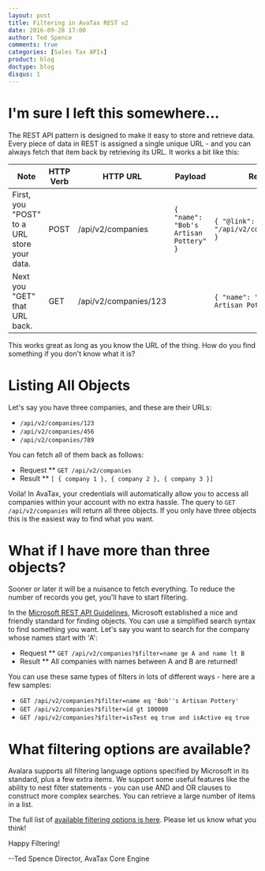 ```yaml
---
layout: post
title: Filtering in AvaTax REST v2
date: 2016-09-28 17:00
author: Ted Spence
comments: true
categories: [Sales Tax APIs]
product: blog
doctype: blog
disqus: 1
---
```


# I'm sure I left this somewhere...

The REST API pattern is designed to make it easy to store and retrieve data.  Every piece of data in REST is assigned a single unique URL - and you can always fetch that item back by retrieving its URL.  It works a bit like this:

| Note | HTTP Verb | HTTP URL | Payload | Result |
|---|---|---|---|---|
|First, you "POST" to a URL store your data.|POST|/api/v2/companies|```{ "name": "Bob's Artisan Pottery" }```|```{ "@link": "/api/v2/companies/123" }```|
|Next you "GET" that URL back.|GET|/api/v2/companies/123| | ```{ "name": "Bob's Artisan Pottery" }```|

This works great as long as you know the URL of the thing.  How do you find something if you don't know what it is?

# Listing All Objects

Let's say you have three companies, and these are their URLs:
* ```/api/v2/companies/123```
* ```/api/v2/companies/456```
* ```/api/v2/companies/789```

You can fetch all of them back as follows:
* Request
** ```GET /api/v2/companies```
* Result
** ```[ { company 1 }, { company 2 }, { company 3 }]```

Voila! In AvaTax, your credentials will automatically allow you to access all companies within your account with no extra hassle.  The query to ```GET /api/v2/companies``` will return all three objects.  If you only have three objects this is the easiest way to find what you want.

# What if I have more than three objects?

Sooner or later it will be a nuisance to fetch everything.  To reduce the number of records you get, you'll have to start filtering.

In the <a href="https://github.com/Microsoft/api-guidelines/blob/master/Guidelines.md#97-filtering">Microsoft REST API Guidelines</a>, Microsoft established a nice and friendly standard for finding objects.  You can use a simplified search syntax to find something you want.  Let's say you want to search for the company whose names start with 'A':

* Request
** ```GET /api/v2/companies?$filter=name ge A and name lt B```
* Result
** All companies with names between A and B are returned!

You can use these same types of filters in lots of different ways - here are a few samples:

* ```GET /api/v2/companies?$filter=name eq 'Bob''s Artisan Pottery'```
* ```GET /api/v2/companies?$filter=id gt 100000```
* ```GET /api/v2/companies?$filter=isTest eq true and isActive eq true```

# What filtering options are available?

Avalara supports all filtering language options specified by Microsoft in its standard, plus a few extra items.  We support some useful features like the ability to nest filter statements - you can use AND and OR clauses to construct more complex searches.  You can retrieve a large number of items in a list.

The full list of <a href="/avatax/filtering-in-rest">available filtering options is here</a>.  Please let us know what you think!

Happy Filtering!

--Ted Spence
Director, AvaTax Core Engine
